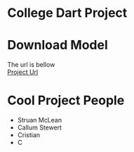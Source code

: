# College Dart Project

# Download Model
The url is bellow <br />
[Project Url](https://huggingface.co/struan-mclean1/DartBoard/tree/main)

# Cool Project People
- Struan McLean
- Callum Stewert
- Cristian
- C
